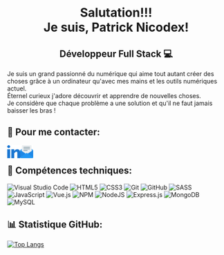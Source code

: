 <h1 align="center"> Salutation!!!  
<br> Je suis, Patrick Nicodex!</h1>
<h2 align='center' >Développeur Full Stack 💻</h2>
  
 Je suis un grand passionné du numérique qui aime tout autant créer des choses grâce à un ordinateur qu'avec mes mains et les outils numériques actuel. 
  <br> Éternel curieux j'adore découvrir et apprendre de nouvelles choses.
  <br> Je considère que chaque problème a une solution et qu'il ne faut jamais baisser les bras !
  <br>
  
  ## 📠 Pour me contacter:
  <a href="https://linkedin.com/in/NCDX"><img align="left" src="images/linkedin.png" alt="Patrick Nicodex | LinkedIn" width="30px"/></a>
  <a href="mailto:patricknicodex@gmail.com"><img align="left" src="images/email.png" alt="Patrick Nicodex | Email" width="30px"/></a>
  <br>

  ## 🦾 Compétences techniques:
  ![Visual Studio Code](https://img.shields.io/badge/VisualStudioCode-0078d7.svg?style=for-the-badge&logo=visual-studio-code&logoColor=white)
  ![HTML5](https://img.shields.io/badge/html5-%23E34F26.svg?style=for-the-badge&logo=html5&logoColor=white)
  ![CSS3](https://img.shields.io/badge/css3-%231572B6.svg?style=for-the-badge&logo=css3&logoColor=white)
  ![Git](https://img.shields.io/badge/git-%23F05033.svg?style=for-the-badge&logo=git&logoColor=white)
  ![GitHub](https://img.shields.io/badge/github-%23121011.svg?style=for-the-badge&logo=github&logoColor=white)
  ![SASS](https://img.shields.io/badge/SASS-hotpink.svg?style=for-the-badge&logo=SASS&logoColor=white)
  ![JavaScript](https://img.shields.io/badge/javascript-%23323330.svg?style=for-the-badge&logo=javascript&logoColor=%23F7DF1E)
  ![Vue.js](https://img.shields.io/badge/vuejs-%2335495e.svg?style=for-the-badge&logo=vuedotjs&logoColor=%234FC08D)
  ![NPM](https://img.shields.io/badge/NPM-%23000000.svg?style=for-the-badge&logo=npm&logoColor=white)
  ![NodeJS](https://img.shields.io/badge/node.js-6DA55F?style=for-the-badge&logo=node.js&logoColor=white)
  ![Express.js](https://img.shields.io/badge/express.js-%23404d59.svg?style=for-the-badge&logo=express&logoColor=%2361DAFB)
  ![MongoDB](https://img.shields.io/badge/MongoDB-%234ea94b.svg?style=for-the-badge&logo=mongodb&logoColor=white)
  ![MySQL](https://img.shields.io/badge/mysql-%2300f.svg?style=for-the-badge&logo=mysql&logoColor=white)
  <br>
  
  ## 📊 Statistique GitHub:

[![Top Langs](https://github-readme-stats.vercel.app/api/top-langs/?username=PatrickNCDX&layout=compact)](https://github.com/PatrickNCDX/github-readme-stats)
<!-- ![Anurag's GitHub stats](https://github-readme-stats.vercel.app/api?username=PatrickNCDX&show_icons=true) -->
